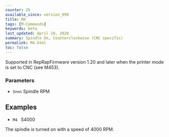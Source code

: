```yaml
---
counter: 25
available_since: version_999
title: M4
tags: [M-Commands] 
keywords: beta 
last_updated: April 10, 2020 
summary: Spindle On, Counterclockwise (CNC specific) 
permalink: M4.html
toc: false 
---
```



Supported in RepRapFirmware version 1.20 and later when the printer mode is set to CNC (see M453).

### Parameters

* `Snnn` Spindle RPM

## Examples

* ` M4  ` S4000

The spindle is turned on with a speed of 4000 RPM.

